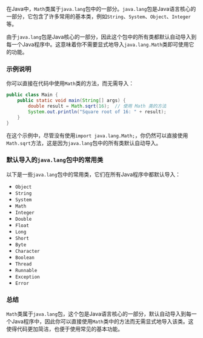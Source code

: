 在Java中，`Math`类属于`java.lang`包中的一部分。`java.lang`包是Java语言核心的一部分，它包含了许多常用的基本类，例如`String`、`System`、`Object`、`Integer`等。

由于`java.lang`包是Java核心的一部分，因此这个包中的所有类都默认自动导入到每一个Java程序中。这意味着你不需要显式地导入`java.lang.Math`类即可使用它的功能。

### 示例说明

你可以直接在代码中使用`Math`类的方法，而无需导入：

```java
public class Main {
    public static void main(String[] args) {
        double result = Math.sqrt(16);  // 使用 Math 类的方法
        System.out.println("Square root of 16: " + result);
    }
}
```

在这个示例中，尽管没有使用`import java.lang.Math;`，你仍然可以直接使用`Math.sqrt`方法，这是因为`java.lang`包中的所有类默认自动导入。

### 默认导入的`java.lang`包中的常用类

以下是一些`java.lang`包中的常用类，它们在所有Java程序中都默认导入：

- `Object`
- `String`
- `System`
- `Math`
- `Integer`
- `Double`
- `Float`
- `Long`
- `Short`
- `Byte`
- `Character`
- `Boolean`
- `Thread`
- `Runnable`
- `Exception`
- `Error`

### 总结

`Math`类属于`java.lang`包，这个包是Java语言核心的一部分，默认自动导入到每一个Java程序中，因此你可以直接使用`Math`类中的方法而无需显式地导入该类。这使得代码更加简洁，也便于使用常见的基本功能。